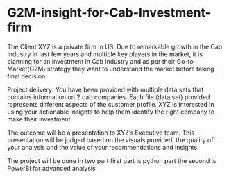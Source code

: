 # G2M-insight-for-Cab-Investment-firm
The Client  XYZ is a private firm in US. Due to remarkable growth in the Cab Industry in last few years and multiple key players in the market, it is planning for an investment in Cab industry and as per their Go-to-Market(G2M) strategy they want to understand the market before taking final decision.  

Project delivery:
You have been provided with multiple data sets that contains information on 2 cab companies. Each file (data set) provided represents different aspects of the customer profile. XYZ is interested in using your actionable insights to help them identify the right company to make their investment. 

The outcome  will be a presentation to XYZ’s Executive team. This presentation will be judged based on the visuals provided, the quality of your analysis and the value of your recommendations and insights. 

The project will be done in  two part
   first part is python part 
   the second is PowerBi for advanced analysis
